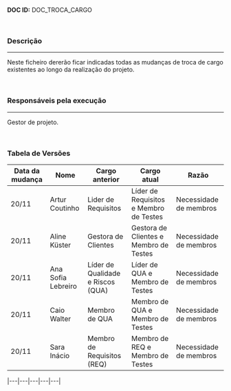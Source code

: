 ﻿**DOC ID:** DOC_TROCA_CARGO

</br>

### **Descrição**

---

Neste ficheiro dererão ficar indicadas todas as mudanças de troca de cargo existentes ao longo da realização do projeto.

</br>

### **Responsáveis pela execução**

---

Gestor de projeto.

</br>

### **Tabela de Versões**

| Data da mudança | Nome | Cargo anterior | Cargo atual | Razão
|---|---|---|---|---|
| 20/11 | Artur Coutinho | Lider de Requisitos | Líder de Requisitos e Membro de Testes  | Necessidade de membros |
| 20/11 | Aline Küster | Gestora de Clientes  | Gestora de Clientes e Membro de Testes | Necessidade de membros |
| 20/11 | Ana Sofia Lebreiro | Líder de Qualidade e Riscos (QUA)  | Líder de QUA e Membro de Testes | Necessidade de membros |
| 20/11 | Caio Walter | Membro de QUA  | Membro de QUA e Membro de Testes | Necessidade de membros |
| 20/11 | Sara Inácio | Membro de Requisitos (REQ)  | Membro de REQ e Membro de Testes | Necessidade de membros |

|---|---|---|---|---|
</br>
